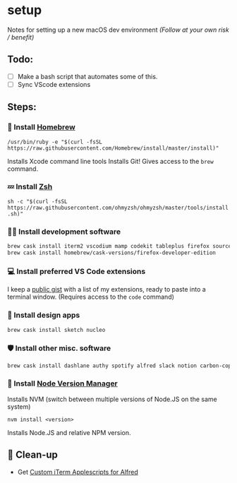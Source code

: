 # setup
Notes for setting up a new macOS dev environment *(Follow at your own risk / benefit)*

## Todo: 
- [ ] Make a bash script that automates some of this.
- [ ] Sync VScode extensions

## Steps:

### 🍻 Install [Homebrew](https://brew.sh/)

`/usr/bin/ruby -e "$(curl -fsSL https://raw.githubusercontent.com/Homebrew/install/master/install)"`

Installs Xcode command line tools
Installs Git!
Gives access to the `brew` command.

### 💤 Install [Zsh](https://github.com/ohmyzsh/ohmyzsh)

`sh -c "$(curl -fsSL https://raw.githubusercontent.com/ohmyzsh/ohmyzsh/master/tools/install.sh)"`

### 👩‍💻 Install development software

```bash
brew cask install iterm2 vscodium mamp codekit tableplus firefox sourcetree insomnia && \ 
brew cask install homebrew/cask-versions/firefox-developer-edition
```

### 💻 Install preferred VS Code extensions

I keep a [public gist](https://gist.github.com/miclgael/79b65d3420f95a943eb9bf94be1399c5) with a list of my extensions, ready to paste into a terminal window. (Requires access to the `code` command)

### 🎨 Install design apps

```bash
brew cask install sketch nucleo
```

### 🛡 Install other misc. software

```bash
brew cask install dashlane authy spotify alfred slack notion carbon-copy-cloner
```

### 💚 Install [Node Version Manager](https://github.com/nvm-sh/nvm)

Installs NVM (switch between multiple versions of Node.JS on the same system)

`nvm install <version>`

Installs Node.JS <version> and relative NPM version.

## 🧼 Clean-up

- Get [Custom iTerm Applescripts for Alfred](https://github.com/stuartcryan/custom-iterm-applescripts-for-alfred)


